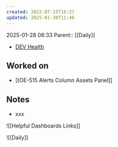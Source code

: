 ```yaml
---
created: 2022-07-15T16:27
updated: 2025-01-30T11:48
---
```

2025-01-28 08:33
Parent:: [[Daily]] 

- [DEV Health](https://health-configdev.mixtelematics.com/public/mapshow.htm?id=2001&mapid=1A35514B-E08F-4B7C-90B8-CD1774AE8CA3)

## Worked on

- [[OE-515 Alerts Column Assets Panel]]

## Notes

- xxx

![[Helpful Dashboards Links]]

![[Daily]]
